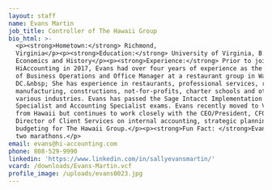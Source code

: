 ```yaml
---
layout: staff
name: Evans Martin
job_title: Controller of The Hawaii Group
bio_html: >-
  <p><strong>Hometown:</strong> Richmond,
  Virginia</p><p><strong>Education:</strong> University of Virginia, B.A. in
  Economics and History</p><p><strong>Experience:</strong> Prior to joining
  HiAccounting in 2017, Evans had over four years of experience as the Director
  of Business Operations and Office Manager at a restaurant group in Washington
  DC.&nbsp; She has experience in restaurants, professional services, retail,
  manufacturing, constructions, not-for-profits, charter schools and other
  various industries. Evans has passed the Sage Intacct Implementation
  Specialist and Accounting Specialist exams. Evans recently moved to Virginia
  from Hawaii but continues to work closely with the CEO/President, CFO and
  Director of Client Services on internal accounting, strategic planning and
  budgeting for The Hawaii Group.</p><p><strong>Fun Fact: </strong>Evans has ran
  two marathons.</p>
email: evans@hi-accounting.com
phone: 808-529-9990
linkedin: 'https://www.linkedin.com/in/sallyevansmartin/'
vcard: /downloads/Evans-Martin.vcf
profile_image: /uploads/evans0023.jpg
---
```


